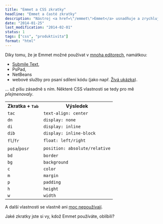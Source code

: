 ```yaml
---
title: "Emmet a CSS zkratky"
headline: "Emmet a časté zkratky"
description: "Nástroj <a href=\"/emmet\">Emmet</a> usnadňuje a zrychluje psaní HTML/CSS kódu. Seznam často používaných zkratek."
date: "2014-01-25"
last_modification: "2014-02-01"
status: 1
tags: ["css", "produktivita"]
format: "html"
---
```


<p>Díky tomu, že je Emmet možné používat v <a href="http://emmet.io/download/">mnoha editorech</a>, namátkou:</p>

<ul>
  <li><a href="/sublime-text">Submile Text</a>,</li>
  <li>PsPad,</li>
  <li>NetBeans</li>
  <li>webové služby pro psaní sdílení kódu (jako např. <a href="https://kod.djpw.cz">Živá ukázka</a>).</li>
</ul>

<p>… už píšu zásadně s ním. Některé CSS vlastnosti se tedy pro mě <i>přejmenovaly</i>.</p>

<table>
  <tr>
    <th>Zkratka + <kbd>Tab</kbd></th>
    <th>Výsledek</th>
  </tr>
  <tr>
    <td><code>tac</code></td>
    <td><code>text-align: center</code></td>
  </tr>
  <tr>
    <td><code>dn</code></td>
    <td><code>display: none</code></td>
  </tr>  
  <tr>
    <td><code>di</code></td>
    <td><code>display: inline</code></td>
  </tr>    
  <tr>
    <td><code>dib</code></td>
    <td><code>display: inline-block</code></td>
  </tr>    
  <tr>
    <td><code>fl</code>/<code>fr</code></td>
    <td><code>float: left/right</code></td>
  </tr>    
  <tr>
    <td><code>posa</code>/<code>posr</code></td>
    <td><code>position: absolute/relative</code></td>
  </tr>      
  <tr>
    <td><code>bd</code></td>
    <td><code>border</code></td>
  </tr> 
  <tr>
    <td><code>bg</code></td>
    <td><code>background</code></td>
  </tr>   
  <tr>
    <td><code>c</code></td>
    <td><code>color</code></td>
  </tr> 
  <tr>
    <td><code>m</code></td>
    <td><code>margin</code></td>
  </tr> 
  <tr>
    <td><code>p</code></td>
    <td><code>padding</code></td>
  </tr> 
  <tr>
    <td><code>h</code></td>
    <td><code>height</code></td>
  </tr>   
  <tr>
    <td><code>w</code></td>
    <td><code>width</code></td>
  </tr>   
</table>

<p>A další vlastnosti se vlastně ani <a href="/cetnost-css">moc nepoužívají</a>.</p>

<p>Jaké zkratky jste si vy, kdož Emmet používáte, oblíbili?</p>